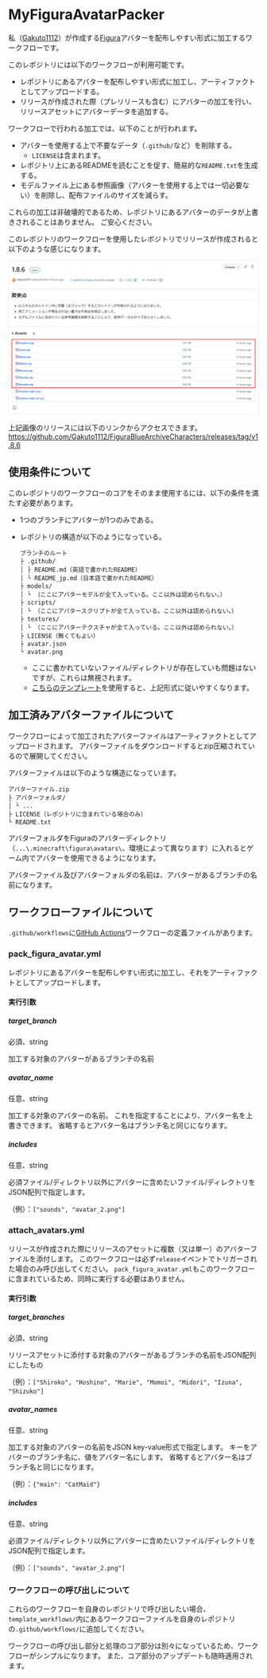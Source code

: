 # MyFiguraAvatarPacker
私（[Gakuto1112](https://github.com/Gakuto1112)）が作成する[Figura](https://modrinth.com/mod/figura)アバターを配布しやすい形式に加工するワークフローです。

このレポジトリには以下のワークフローが利用可能です。

- レポジトリにあるアバターを配布しやすい形式に加工し、アーティファクトとしてアップロードする。
- リリースが作成された際（プレリリースも含む）にアバターの加工を行い、リリースアセットにアバターデータを追加する。

ワークフローで行われる加工では、以下のことが行われます。

- アバターを使用する上で不要なデータ（`.github/`など）を削除する。
  - `LICENSE`は含まれます。
- レポジトリ上にあるREADMEを読むことを促す、簡易的な`README.txt`を生成する。
- モデルファイル上にある参照画像（アバターを使用する上では一切必要ない）を削除し、配布ファイルのサイズを減らす。

これらの加工は非破壊的であるため、レポジトリにあるアバターのデータが上書きされることはありません。
ご安心ください。

このレポジトリのワークフローを使用したレポジトリでリリースが作成されると以下のような感じになります。

![リリースアセットの例](./readme_images/release_assets_example.png)

上記画像のリリースには以下のリンクからアクセスできます。
https://github.com/Gakuto1112/FiguraBlueArchiveCharacters/releases/tag/v1.8.6

## 使用条件について
このレポジトリのワークフローのコアをそのまま使用するには、以下の条件を満たす必要があります。

- 1つのブランチにアバターが1つのみである。
- レポジトリの構造が以下のようになっている。

  ```
  ブランチのルート
  ├ .github/
  │ ├ README.md（英語で書かれたREADME）
  │ └ README_jp.md（日本語で書かれたREADME）
  ├ models/
  │ └ （ここにアバターモデルが全て入っている。ここ以外は認められない。）
  ├ scripts/
  │ └ （ここにアバタースクリプトが全て入っている。ここ以外は認められない。）
  ├ textures/
  │ └ （ここにアバターテクスチャが全て入っている。ここ以外は認められない。）
  ├ LICENSE（無くてもよい）
  ├ avatar.json
  └ avatar.png
  ```

  - ここに書かれていないファイル/ディレクトリが存在していも問題はないですが、これらは無視されます。
  - [こちらのテンプレート](https://github.com/Gakuto1112/FiguraAvatarTemplate)を使用すると、上記形式に従いやすくなります。

## 加工済みアバターファイルについて
ワークフローによって加工されたアバターファイルはアーティファクトとしてアップロードされます。
アバターファイルをダウンロードするとzip圧縮されているので展開してください。

アバターファイルは以下のような構造になっています。

```
アバターファイル.zip
├ アバターフォルダ/
│ └ ...
├ LICENSE（レポジトリに含まれている場合のみ）
└ README.txt
```

アバターフォルダをFiguraのアバターディレクトリ（`...\.minecraft\figura\avatars\`、環境によって異なります）に入れるとゲーム内でアバターを使用できるようになります。

アバターファイル及びアバターフォルダの名前は、アバターがあるブランチの名前になります。

## ワークフローファイルについて
`.github/workflows`に[GitHub Actions](https://github.co.jp/features/actions)ワークフローの定義ファイルがあります。

### pack_figura_avatar.yml
レポジトリにあるアバターを配布しやすい形式に加工し、それをアーティファクトとしてアップロードします。

#### 実行引数
##### target_branch
必須、string

加工する対象のアバターがあるブランチの名前

##### avatar_name
任意、string

加工する対象のアバターの名前。
これを指定することにより、アバター名を上書きできます。
省略するとアバター名はブランチ名と同じになります。

##### includes
任意、string

必須ファイル/ディレクトリ以外にアバターに含めたいファイル/ディレクトリをJSON配列で指定します。

（例）：`["sounds", "avatar_2.png"]`

### attach_avatars.yml
リリースが作成された際にリリースのアセットに複数（又は単一）のアバターファイルを添付します。
このワークフローは必ず`release`イベントでトリガーされた場合のみ呼び出してください。
`pack_figura_avatar.yml`もこのワークフローに含まれているため、同時に実行する必要はありません。

#### 実行引数
##### target_branches
必須、string

リリースアセットに添付する対象のアバターがあるブランチの名前をJSON配列にしたもの

（例）：`["Shiroko", "Hoshino", "Marie", "Momoi", "Midori", "Izuna", "Shizuko"]`

##### avatar_names
任意、string

加工する対象のアバターの名前をJSON key-value形式で指定します。
キーをアバターのブランチ名に、値をアバター名にします。
省略するとアバター名はブランチ名と同じになります。

（例）：`{"main": "CatMaid"}`

##### includes
任意、string

必須ファイル/ディレクトリ以外にアバターに含めたいファイル/ディレクトリをJSON配列で指定します。

（例）：`["sounds", "avatar_2.png"]`

### ワークフローの呼び出しについて
これらのワークフローを自身のレポジトリで呼び出したい場合、`template_workflows/`内にあるワークフローファイルを自身のレポジトリの`.github/workflows/`に追加してください。

ワークフローの呼び出し部分と処理のコア部分は別々になっているため、ワークフローがシンプルになります。
また、コア部分のアップデートも随時適用されます。